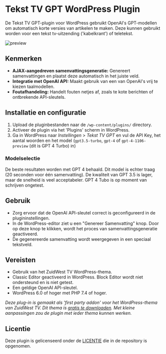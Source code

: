 # Tekst TV GPT WordPress Plugin

De Tekst TV GPT-plugin voor WordPress gebruikt OpenAI's GPT-modellen om automatisch korte versies van artikelen te maken. Deze kunnen gebruikt worden voor een tekst tv-uitzending ('kabelkrant') of teletekst.

![preview](https://github.com/oszuidwest/teksttvgpt/assets/6742496/f6c84ab1-edca-4245-bdbd-70c83d6a3e12)

## Kenmerken
- **AJAX-aangedreven samenvattingsgeneratie:** Genereert samenvattingen en plaatst deze automatisch in het juiste veld.
- **Integratie met OpenAI API:** Maakt gebruik van een van OpenAI's vrij te kiezen taalmodellen.
- **Foutafhandeling:** Handelt fouten netjes af, zoals te kote berichten of ontbrekende API-sleutels.

## Installatie en configuratie
1. Upload de pluginbestanden naar de `/wp-content/plugins/` directory.
2. Activeer de plugin via het 'Plugins' scherm in WordPress.
3. Ga in WordPress naar *Instellingen* > *Tekst TV GPT* en vul de API Key, het aantal woorden en het model (`gpt3.5-turbo`, `gpt-4` of `gpt-4-1106-preview` (dit is GPT 4 Turbo) in)

### Modelselectie
De beste resultaten worden met GPT 4 behaald. Dit model is echter traag (20 seconden voor één samenvatting). De kwaliteit van GPT 3.5 is lager, maar de snelheid is veel acceptabeler. GPT 4 Tubo is op moment van schrijven ongetest.
 
## Gebruik
- Zorg ervoor dat de OpenAI API-sleutel correct is geconfigureerd in de plugininstellingen.
- In de WordPress-editor ziet u een "Genereer Samenvatting" knop. Door op deze knop te klikken, wordt het proces van samenvattingsgeneratie geactiveerd.
- De gegenereerde samenvatting wordt weergegeven in een speciaal tekstveld.

## Vereisten
- Gebruik van het ZuidWest TV WordPress-thema.
- Classic Editor geactiveerd in WordPress. Block Editor wordt niet ondersteund en is niet getest.
- Een geldige OpenAI API-sleutel.
- WordPress 6.0 of hoger met PHP 7.4 of hoger.

_Deze plug-in is gemaakt als 'first party addon' voor het WordPress-thema van ZuidWest TV. Dit thema is [gratis te downloaden]([url](https://github.com/oszuidwest/streekomroep-wp)). Met kleine aanpassingen zou de plugin met ieder thema kunnen werken._

## Licentie
Deze plugin is gelicenseerd onder de [LICENTIE](LICENSE) die in de repository is opgenomen.
